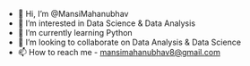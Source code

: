 - 👋 Hi, I’m @MansiMahanubhav
- 👀 I’m interested in Data Science & Data Analysis
- 🌱 I’m currently learning Python 
- 💞️ I’m looking to collaborate on Data Analysis & Data Science
- 📫 How to reach me - mansimahanubhav8@gmail.com


<!---
MansiMahanubhav/MansiMahanubhav is a ✨ special ✨ repository because its `README.md` (this file) appears on your GitHub profile.
You can click the Preview link to take a look at your changes.
--->
